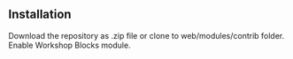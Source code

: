 ## Installation
Download the repository as .zip file or clone to web/modules/contrib folder.
Enable Workshop Blocks module.